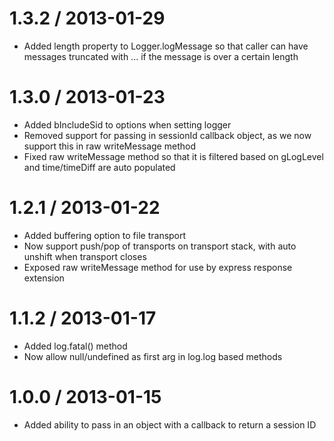 1.3.2 / 2013-01-29
==================

  * Added length property to Logger.logMessage so that caller can have messages
    truncated with ... if the message is over a certain length

1.3.0 / 2013-01-23
==================

  * Added bIncludeSid to options when setting logger
  * Removed support for passing in sessionId callback object, as we now support this in raw writeMessage method
  * Fixed raw writeMessage method so that it is filtered based on gLogLevel and time/timeDiff are auto populated

1.2.1 / 2013-01-22
==================

  * Added buffering option to file transport
  * Now support push/pop of transports on transport stack, with auto unshift when transport closes
  * Exposed raw writeMessage method for use by express response extension

1.1.2 / 2013-01-17
==================

  * Added log.fatal() method
  * Now allow null/undefined as first arg in log.log based methods

1.0.0 / 2013-01-15
==================

  * Added ability to pass in an object with a callback to return a session ID
